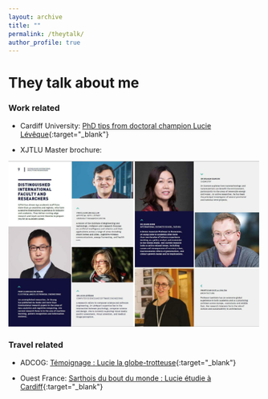 ```yaml
---
layout: archive
title: ""
permalink: /theytalk/
author_profile: true
---
```


They talk about me
=====
### Work related <br />

* Cardiff University: [PhD tips from doctoral champion Lucie Lévêque](https://www.cardiff.ac.uk/study/postgraduate/research/student-views-and-stories/phd-tips-from-doctoral-champion,-lucie-leveque,-school-of-computer-science-and-informatics){:target="_blank"}

* XJTLU Master brochure:
<p style="text-align:left;"><img src="/images/brochure.jpg" alt="XJTLU brochure" width="500"></p>

### Travel related <br />

* ADCOG: [Témoignage : Lucie la globe-trotteuse](http://adcog.fr/blog/114-temoignage-lucie-la-globe-trotteuse){:target="_blank"}

* Ouest France: [Sarthois du bout du monde : Lucie étudie à Cardiff](https://www.ouest-france.fr/pays-de-la-loire/le-mans-72000/sarthois-du-bout-du-monde-lucie-etudie-cardiff-5652306){:target="_blank"}
